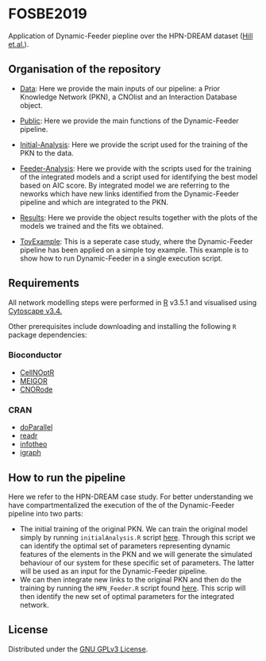# FOSBE2019

Application of Dynamic-Feeder piepline over the HPN-DREAM dataset ([Hill et.al.]((https://www.nature.com/articles/nmeth.3773))).

## Organisation of the repository

+ [Data](https://github.com/saezlab/FOSBE2019/tree/master/Data): Here we provide the main inputs of our pipeline: a Prior Knowledge Network (PKN), a CNOlist and an Interaction Database object.
+ [Public](https://github.com/saezlab/FOSBE2019/tree/master/Public): Here we provide the main functions of the Dynamic-Feeder pipeline.
+ [Initial-Analysis](https://github.com/saezlab/FOSBE2019/tree/master/Initial-Analysis): Here we provide the script used for the training of the PKN to the data.
+ [Feeder-Analysis](https://github.com/saezlab/FOSBE2019/tree/master/Feeder-Analysis): Here we provide with the scripts used for the training of the integrated models and a script used for identifying the best model based on AIC score. By integrated model we are referring to the neworks which have new links identified from the Dynamic-Feeder pipeline and which are integrated to the PKN.
+ [Results](https://github.com/saezlab/FOSBE2019/tree/master/Results): Here we provide the object results together with the plots of the models we trained and the fits we obtained.

+ [ToyExample](https://github.com/saezlab/FOSBE2019/tree/master/ToyExample): This is a seperate case study, where the Dynamic-Feeder pipeline has been applied on a simple toy example. This example is to show how to run Dynamic-Feeder in a single execution script.

## Requirements

All network modelling steps were performed in [R](https://www.r-project.org/) v3.5.1 and visualised using [Cytoscape v3.4.](http://chianti.ucsd.edu/cytoscape-3.4.0/)

Other prerequisites include downloading and installing the following `R` package dependencies:

### Bioconductor

+ [CellNOptR](https://bioconductor.org/packages/release/bioc/html/CellNOptR.html)
+ [MEIGOR](https://www.bioconductor.org/packages/release/bioc/html/MEIGOR.html)
+ [CNORode](https://github.com/saezlab/CNORode)

### CRAN
+ [doParallel](https://cran.r-project.org/web/packages/doParallel/index.html)
+ [readr](https://cran.r-project.org/web/packages/readr/index.html)
+ [infotheo](https://cran.r-project.org/web/packages/infotheo/index.html)
+ [igraph](https://cran.r-project.org/web/packages/igraph/index.html)

## How to run the pipeline

Here we refer to the HPN-DREAM case study. For better understanding we have compartmentalized the execution of the of the Dynamic-Feeder pipeline into two parts:

+ The initial training of the original PKN. We can train the original model simply by running `initialAnalysis.R` script [here](https://github.com/saezlab/FOSBE2019/blob/master/Initial-Analysis/initialAnalysis.R). Through this script we can identify the optimal set of parameters representing dynamic features of the elements in the PKN and we will generate the simulated behaviour of our system for these specific set of parameters. The latter will be used as an input for the Dynamic-Feeder pipeline.
+ We can then integrate new links to the original PKN and then do the training by running the `HPN_Feeder.R` script found [here](https://github.com/saezlab/FOSBE2019/blob/master/Feeder-Analysis/HPN_Feeder.R). This scrip will then identify the new set of optimal parameters for the integrated network.

## License

Distributed under the [GNU GPLv3 License](http://www.gnu.org/licenses/gpl-3.0.html).
